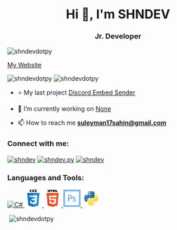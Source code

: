 <h1 align="center">Hi 👋, I'm SHNDEV</h1>
<h3 align="center">Jr. Developer</h3>

<p align="left"> <img src="https://komarev.com/ghpvc/?username=shndevdotpy&label=Profile%20views&color=0e75b6&style=flat" alt="shndevdotpy" /> </p>
<a href="https://shndevdotpy.github.io/">My Website</a>

<p align="left"> <img src="https://lanyard.cnrad.dev/api/665667121761747025" alt="shndevdotpy" /> <img src="https://spotify-recently-played-readme.vercel.app/api?user=98ulhkwl7qzqcsv8k5spyglap&width=300&count=3" alt="shndevdotpy" /> </p>

- ⭐ My last project [Discord Embed Sender](https://github.com/shndevdotpy/discord-embed-sender)
- 🔭 I’m currently working on [None](#)

- 📫 How to reach me **suleyman17sahin@gmail.com**

<h3 align="left">Connect with me:</h3>
<p align="left">
<a href="https://twitter.com/shndev" target="blank"><img align="center" src="https://raw.githubusercontent.com/rahuldkjain/github-profile-readme-generator/master/src/images/icons/Social/twitter.svg" alt="shndev" height="30" width="40" /></a>
<a href="https://instagram.com/shndev.py" target="blank"><img align="center" src="https://raw.githubusercontent.com/rahuldkjain/github-profile-readme-generator/master/src/images/icons/Social/instagram.svg" alt="shndev.py" height="30" width="40" /></a>
<a href="https://www.youtube.com/c/shndev" target="blank"><img align="center" src="https://raw.githubusercontent.com/rahuldkjain/github-profile-readme-generator/master/src/images/icons/Social/youtube.svg" alt="shndev" height="30" width="40" /></a>
</p>

<h3 align="left">Languages and Tools:</h3>
<p align="left"> <a href="[https://learn.microsoft.com/en-us/dotnet/csharp/](C#)" target="_blank" rel="noreferrer"> <img src="https://cdn.worldvectorlogo.com/logos/c--4.svg" alt="C#" width="40" height="40"/> </a> <a href="https://www.w3schools.com/css/" target="_blank" rel="noreferrer"> <img src="https://raw.githubusercontent.com/devicons/devicon/master/icons/css3/css3-original-wordmark.svg" alt="css3" width="40" height="40"/> </a> <a href="https://www.w3.org/html/" target="_blank" rel="noreferrer"> <img src="https://raw.githubusercontent.com/devicons/devicon/master/icons/html5/html5-original-wordmark.svg" alt="html5" width="40" height="40"/> </a> <a href="https://www.photoshop.com/en" target="_blank" rel="noreferrer"> <img src="https://raw.githubusercontent.com/devicons/devicon/master/icons/photoshop/photoshop-line.svg" alt="photoshop" width="40" height="40"/> </a> <a href="https://www.python.org" target="_blank" rel="noreferrer"> <img src="https://raw.githubusercontent.com/devicons/devicon/master/icons/python/python-original.svg" alt="python" width="40" height="40"/> </a> </p>

<p>&nbsp;<img align="center" src="https://github-readme-stats.vercel.app/api?username=shndevdotpy&show_icons=true&locale=en&theme=dark" alt="shndevdotpy" /></p>
